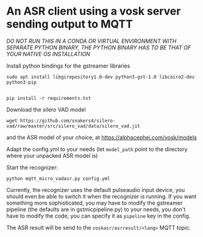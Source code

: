 # An ASR client using a vosk server sending output to MQTT

*DO NOT RUN THIS IN A CONDA OR VIRTUAL ENVIRONMENT WITH SEPARATE PYTHON BINARY, THE PYTHON BINARY HAS TO BE THAT OF YOUR NATIVE OS INSTALLATION*

Install python bindings for the gstreamer libraries

```
sudo apt install libgirepository1.0-dev python3-gst-1.0 libcairo2-dev python3-pip


pip install -r requirements.txt
```

Download the silero VAD model

    wget https://github.com/snakers4/silero-vad/raw/master/src/silero_vad/data/silero_vad.jit

and the ASR model of your choice, at https://alphacephei.com/vosk/models

Adapt the config.yml to your needs (let `model_path` point to the directory where your unpacked ASR model is)

Start the recognizer:

    python mqtt_micro_vadasr.py config.yml

Currently, the recognizer uses the default pulseaudio input device, you should even be able to switch it when the recognizer is running. If you want something more sophisticated, you may have to modify the gstreamer pipeline (the defaults are in gstmicpipeline.py) to your needs, you don't have to modify the code, you can specify it as `pipeline` key in the config.

The ASR result will be send to the `voskasr/asrresult/<lang>` MQTT topic.
